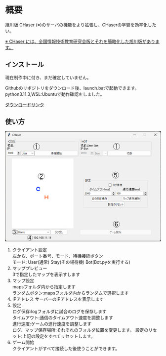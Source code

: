 
# 概要

旭川版 CHaser (※)のサーバの機能をより拡張し、CHaserの学習を効率化したい。

[※ CHaser には、全国情報技術教育研究会版とそれを簡略化した旭川版があります。](https://ja.wikipedia.org/wiki/CHaser)

## インストール

現在制作中に付き、まだ確定していません。

Githubのリポジトリをダウンロード後、launch.batで起動できます。
python3.11.3,WSL:Ubuntuで動作確認をしました。

[~~ダウンロードリンク~~](https://github.com/piroping/CHaserServer-HakodateBeta-/releases/download/release/HakodateCHaserBeta.zip)

## 使い方

![explanation](explanation.png)

1. クライアント設定  
    左から、ポート番号、モード、待機接続ボタン  
    モード:  User(通常) Stay(その場待機) Bot(Bot.pyを実行する)
2. マッププレビュー  
    3で指定したマップを表示すします
3. マップ設定  
    mapsフォルダ内から指定します  
    ランダムボタン:mapsフォルダ内からランダムで選択します
4. IPアドレス
    サーバーのIPアドレスを表示します
5. 設定  
    ログ保存:logフォルダに試合のログを保存します  
    タイムアウト:通信のタイムアウト速度を調整します  
    進行速度:ゲームの進行速度を調整します  
    ログ、マップ保存場所:それぞれのフォルダ位置を変更します。
    設定のリセット:上記の設定をすべてリセットします。
6. ゲーム開始  
    クライアントがすべて接続した後使うことができます。  
